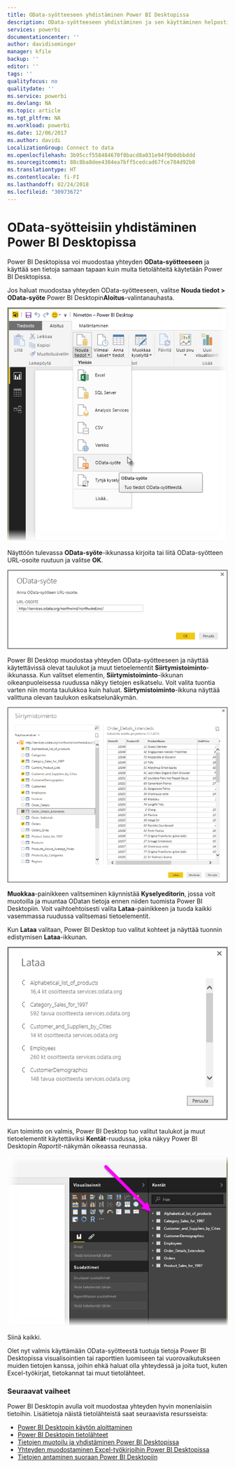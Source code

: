 ```yaml
---
title: OData-syötteeseen yhdistäminen Power BI Desktopissa
description: OData-syötteeseen yhdistäminen ja sen käyttäminen helposti Power BI Desktopissa
services: powerbi
documentationcenter: ''
author: davidiseminger
manager: kfile
backup: ''
editor: ''
tags: ''
qualityfocus: no
qualitydate: ''
ms.service: powerbi
ms.devlang: NA
ms.topic: article
ms.tgt_pltfrm: NA
ms.workload: powerbi
ms.date: 12/06/2017
ms.author: davidi
LocalizationGroup: Connect to data
ms.openlocfilehash: 3b95ccf558484670f8bacd8a031e94f9b0dbbddd
ms.sourcegitcommit: 88c8ba8dee4384ea7bff5cedcad67fce784d92b0
ms.translationtype: HT
ms.contentlocale: fi-FI
ms.lasthandoff: 02/24/2018
ms.locfileid: "30973672"
---
```

# <a name="connect-to-odata-feeds-in-power-bi-desktop"></a>OData-syötteisiin yhdistäminen Power BI Desktopissa
Power BI Desktopissa voi muodostaa yhteyden **OData-syötteeseen** ja käyttää sen tietoja samaan tapaan kuin muita tietolähteitä käytetään Power BI Desktopissa.

Jos haluat muodostaa yhteyden OData-syötteeseen, valitse **Nouda tiedot > OData-syöte** Power BI Desktopin**Aloitus**-valintanauhasta.

![](media/desktop-connect-odata/connect-to-odata_1.png)

Näyttöön tulevassa **OData-syöte**-ikkunassa kirjoita tai liitä OData-syötteen URL-osoite ruutuun ja valitse **OK**.

![](media/desktop-connect-odata/connect-to-odata_2.png)

Power BI Desktop muodostaa yhteyden OData-syötteeseen ja näyttää käytettävissä olevat taulukot ja muut tietoelementit **Siirtymistoiminto**-ikkunassa. Kun valitset elementin, **Siirtymistoiminto**-ikkunan oikeanpuoleisessa ruudussa näkyy tietojen esikatselu. Voit valita tuontia varten niin monta taulukkoa kuin haluat. **Siirtymistoiminto**-ikkuna näyttää valittuna olevan taulukon esikatselunäkymän.

![](media/desktop-connect-odata/connect-to-odata_3.png)

**Muokkaa**-painikkeen valitseminen käynnistää **Kyselyeditorin**, jossa voit muotoilla ja muuntaa ODatan tietoja ennen niiden tuomista Power BI Desktopiin. Voit vaihtoehtoisesti valita **Lataa**-painikkeen ja tuoda kaikki vasemmassa ruudussa valitsemasi tietoelementit.

Kun **Lataa** valitaan, Power BI Desktop tuo valitut kohteet ja näyttää tuonnin edistymisen **Lataa**-ikkunan.

![](media/desktop-connect-odata/connect-to-odata_4.png)

Kun toiminto on valmis, Power BI Desktop tuo valitut taulukot ja muut tietoelementit käytettäviksi **Kentät**-ruudussa, joka näkyy Power BI Desktopin *Raportit*-näkymän oikeassa reunassa.

![](media/desktop-connect-odata/connect-to-odata_5.png)

Siinä kaikki.

Olet nyt valmis käyttämään OData-syötteestä tuotuja tietoja Power BI Desktopissa visualisointien tai raporttien luomiseen tai vuorovaikutukseen muiden tietojen kanssa, joihin ehkä haluat olla yhteydessä ja joita tuot, kuten Excel-työkirjat, tietokannat tai muut tietolähteet.

### <a name="next-steps"></a>Seuraavat vaiheet
Power BI Desktopin avulla voit muodostaa yhteyden hyvin monenlaisiin tietoihin. Lisätietoja näistä tietolähteistä saat seuraavista resursseista:

* [Power BI Desktopin käytön aloittaminen](desktop-getting-started.md)
* [Power BI Desktopin tietolähteet](desktop-data-sources.md)
* [Tietojen muotoilu ja yhdistäminen Power BI Desktopissa](desktop-shape-and-combine-data.md)
* [Yhteyden muodostaminen Excel-työkirjoihin Power BI Desktopissa](desktop-connect-excel.md)   
* [Tietojen antaminen suoraan Power BI Desktopiin](desktop-enter-data-directly-into-desktop.md)   


